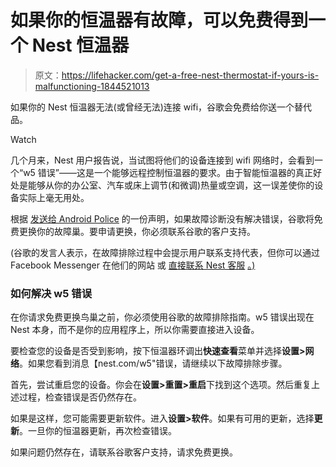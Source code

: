 # 如果你的恒温器有故障，可以免费得到一个 Nest 恒温器

> 原文：<https://lifehacker.com/get-a-free-nest-thermostat-if-yours-is-malfunctioning-1844521013>

如果你的 Nest 恒温器无法(或曾经无法)连接 wifi，谷歌会免费给你送一个替代品。

Watch

几个月来，Nest 用户报告说，当试图将他们的设备连接到 wifi 网络时，会看到一个“w5 错误”——这是一个能够远程控制恒温器的要求。由于智能恒温器的真正好处是能够从你的办公室、汽车或床上调节(和微调)热量或空调，这一误差使你的设备实际上毫无用处。

根据 [发送给 Android Police](https://www.androidpolice.com/2020/07/24/google-is-aware-of-w5-wi-fi-failures-on-some-nest-thermostats-and-providing-replacements/) 的一份声明，如果故障诊断没有解决错误，谷歌将免费更换你的故障巢。要申请更换，你必须联系谷歌的客户支持。

(谷歌的发言人表示，在故障排除过程中会提示用户联系支持代表，但你可以通过 Facebook Messenger 在他们的网站 或 [直接联系 Nest 客服](https://www.messenger.com/t/googlenest) [。)](https://nest.com/choose-your-country/support/contact-us)

### 如何解决 w5 错误

在你请求免费更换鸟巢之前，你必须使用谷歌的故障排除指南。w5 错误出现在 Nest 本身，而不是你的应用程序上，所以你需要直接进入设备。

要检查您的设备是否受到影响，按下恒温器环调出**快速查看**菜单并选择**设置>网络**。如果您看到消息【nest.com/w5"错误，请继续以下故障排除步骤。

首先，尝试重启您的设备。你会在**设置>重置>重启**下找到这个选项。然后重复上述过程，检查错误是否仍然存在。

如果是这样，您可能需要更新软件。进入**设置>软件**。如果有可用的更新，选择**更新**。一旦你的恒温器更新，再次检查错误。

如果问题仍然存在，请联系谷歌客户支持，请求免费更换。